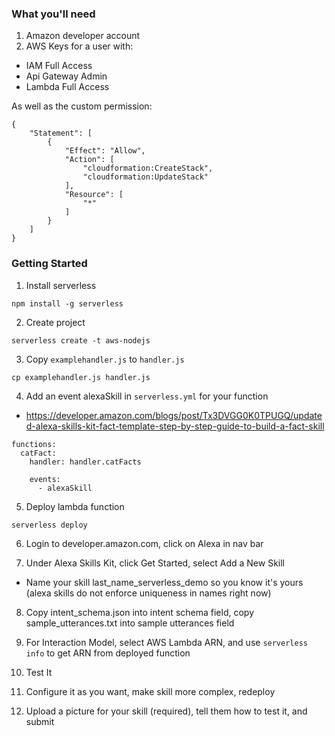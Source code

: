 ### What you'll need

1. Amazon developer account
2. AWS Keys for a user with:
  - IAM Full Access
  - Api Gateway Admin
  - Lambda Full Access


As well as the custom permission:
```
{
    "Statement": [
        {
            "Effect": "Allow",
            "Action": [
                "cloudformation:CreateStack",
                "cloudformation:UpdateStack"
            ],
            "Resource": [
                "*"
            ]
        }
    ]
}
```

### Getting Started

1. Install serverless

`npm install -g serverless`

2. Create project

`serverless create -t aws-nodejs`

3. Copy `examplehandler.js` to `handler.js` 

```
cp examplehandler.js handler.js
```

4. Add an event alexaSkill in `serverless.yml` for your function
- https://developer.amazon.com/blogs/post/Tx3DVGG0K0TPUGQ/updated-alexa-skills-kit-fact-template-step-by-step-guide-to-build-a-fact-skill

```
functions:
  catFact:
    handler: handler.catFacts

    events:
      - alexaSkill
```

5. Deploy lambda function

```
serverless deploy
```

6. Login to developer.amazon.com, click on Alexa in nav bar

7. Under Alexa Skills Kit, click Get Started, select Add a New Skill
  - Name your skill last_name_serverless_demo so you know it's yours
(alexa skills do not enforce uniqueness in names right now)

8. Copy intent_schema.json into intent schema field, copy
   sample_utterances.txt into sample utterances field

9. For Interaction Model, select AWS Lambda ARN, and use `serverless
   info` to get ARN from deployed function

10. Test It

11. Configure it as you want, make skill more complex, redeploy

12. Upload a picture for your skill (required), tell them how to test
    it, and submit

